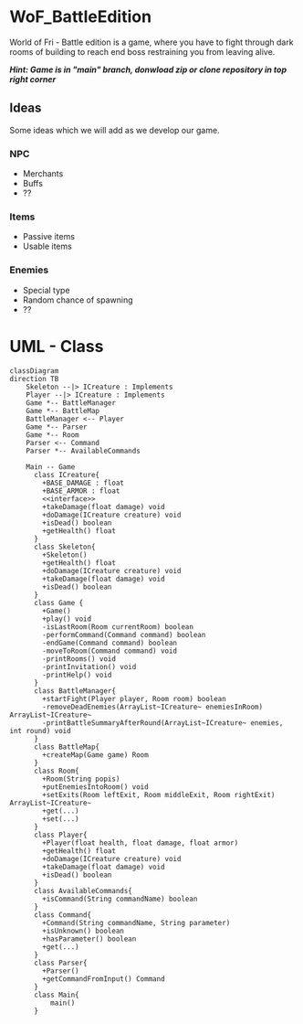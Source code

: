 # WoF_BattleEdition
 World of Fri - Battle edition is a game, where you have to fight through dark rooms of building to reach end boss restraining you from leaving alive. 

 ***Hint: Game is in "main" branch, donwload zip or clone repository in top right corner***
 ## Ideas
 Some ideas which we will add as we develop our game.
 ### NPC
 - Merchants
 - Buffs
 - ??
 ### Items
 - Passive items
 - Usable items
 ### Enemies
 - Special type
 - Random chance of spawning
 - ??
# UML - Class

```mermaid
classDiagram
direction TB
    Skeleton --|> ICreature : Implements
    Player --|> ICreature : Implements
    Game *-- BattleManager
    Game *-- BattleMap
    BattleManager <-- Player
    Game *-- Parser
    Game *-- Room
    Parser <-- Command
    Parser *-- AvailableCommands

    Main -- Game
      class ICreature{
        +BASE_DAMAGE : float
        +BASE_ARMOR : float
        <<interface>>
        +takeDamage(float damage) void
        +doDamage(ICreature creature) void
        +isDead() boolean
        +getHealth() float
      }
      class Skeleton{
        +Skeleton() 
        +getHealth() float
        +doDamage(ICreature creature) void
        +takeDamage(float damage) void
        +isDead() boolean
      }
      class Game {
        +Game()
        +play() void
        -isLastRoom(Room currentRoom) boolean
        -performCommand(Command command) boolean
        -endGame(Command command) boolean
        -moveToRoom(Command command) void
        -printRooms() void
        -printInvitation() void
        -printHelp() void
      }
      class BattleManager{
        +startFight(Player player, Room room) boolean
        -removeDeadEnemies(ArrayList~ICreature~ enemiesInRoom) ArrayList~ICreature~
        -printBattleSummaryAfterRound(ArrayList~ICreature~ enemies, int round) void
      }
      class BattleMap{
        +createMap(Game game) Room
      }
      class Room{
        +Room(String popis) 
        +putEnemiesIntoRoom() void
        +setExits(Room leftExit, Room middleExit, Room rightExit) ArrayList~ICreature~
        +get(...)
        +set(...)
      }
      class Player{
        +Player(float health, float damage, float armor)
        +getHealth() float
        +doDamage(ICreature creature) void
        +takeDamage(float damage) void
        +isDead() boolean
      }
      class AvailableCommands{
        +isCommand(String commandName) boolean
      }
      class Command{
        +Command(String commandName, String parameter)
        +isUnknown() boolean
        +hasParameter() boolean
        +get(...)
      }
      class Parser{
        +Parser()
        +getCommandFromInput() Command
      }
      class Main{
          main()
      }
```

